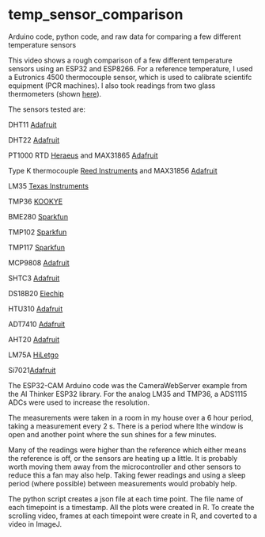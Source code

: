 # temp_sensor_comparison
Arduino code, python code, and raw data for comparing a few different temperature sensors  

This video shows a rough comparison of a few different temperature sensors using an ESP32 and ESP8266. For a reference temperature, I used a Eutronics 4500 thermocouple sensor, which is used to calibrate scientifc equipment (PCR machines). I also took readings from two glass thermometers (shown [here](https://www.youtube.com/watch?v=_NWB49mpcyM)).

The sensors tested are:

DHT11 [Adafruit](https://www.mouser.com/ProductDetail/Adafruit/386?qs=GURawfaeGuDbeGFpZ2393w%3D%3D&countrycode=US&currencycode=USD)

DHT22 [Adafruit](https://www.mouser.com/ProductDetail/Adafruit/385?qs=GURawfaeGuCJCHEuv7lcfg%3D%3D&countrycode=US&currencycode=USD)

PT1000 RTD [Heraeus](https://www.mouser.com/ProductDetail/Heraeus-Nexensos/32208727?qs=MQgg6%252BVqoaNZPs9PuUxgRw%3D%3D&countrycode=US&currencycode=USD) and MAX31865 [Adafruit](https://www.mouser.com/ProductDetail/Adafruit/3648?qs=chTDxNqvsyl5Basop5AIZg%3D%3D&countrycode=US&currencycode=USD)

Type K thermocouple [Reed Instruments](https://www.amazon.com/gp/product/B008S0K9KU) and MAX31856 [Adafruit](https://www.amazon.com/gp/product/B01LZBBI7D)

LM35 [Texas Instruments](https://www.mouser.com/ProductDetail/Texas-Instruments/LM35DZ-LFT1?qs=QbsRYf82W3H30AtKgrS0IA%3D%3D&countrycode=US&currencycode=USD)

TMP36 [KOOKYE](https://www.amazon.com/gp/product/B01GH4VNNK)

BME280 [Sparkfun](https://www.sparkfun.com/products/13676)

TMP102 [Sparkfun](https://www.amazon.com/gp/product/B086KZ6RWN/)

TMP117 [Sparkfun](https://www.amazon.com/gp/product/B081QK731D)

MCP9808 [Adafruit](https://www.mouser.com/ProductDetail/Adafruit/1782?qs=GURawfaeGuDb33OvJbnOMQ%3D%3D&countrycode=US&currencycode=USD)

SHTC3 [Adafruit](http://www.adafruit.com/product/4636)

DS18B20 [Eiechip](https://www.amazon.com/dp/B07MR71WVS)

HTU310 [Adafruit](http://www.adafruit.com/product/4832)

ADT7410 [Adafruit](http://www.adafruit.com/product/4089)

AHT20 [Adafruit](http://www.adafruit.com/product/4566)

LM75A [HiLetgo](https://www.amazon.com/gp/product/B082KLD7XT)

Si7021[Adafruit](http://www.adafruit.com/product/3251)

The ESP32-CAM Arduino code was the CameraWebServer example from the AI Thinker ESP32 library. For the analog LM35 and TMP36, a ADS1115 ADCs were used to increase the resolution.

The measurements were taken in a room in my house over a 6 hour period, taking a measurement every 2 s. There is a period where Ithe window is open  and another point where the sun shines for a few minutes. 

Many of the readings were higher than the reference which either means the reference is off, or the sensors are heating up a little. It is probably worth moving them away from the microcontroller and other sensors to reduce this a fan may also help. Taking fewer readings and using a sleep period (where possible) between measurements would probably help. 

The python script creates a json file at each time point. The file name of each timepoint is a timestamp. All the plots were created in R.  To create the scrolling video, frames at each timepoint were create in R, and coverted to a video in ImageJ.


